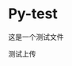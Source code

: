 <!--
 * @Author: your name
 * @Date: 2022-03-28 16:14:51
 * @LastEditTime: 2022-03-28 16:23:58
 * @LastEditors: Please set LastEditors
 * @Description: 打开koroFileHeader查看配置 进行设置: https://github.com/OBKoro1/koro1FileHeader/wiki/%E9%85%8D%E7%BD%AE
 * @FilePath: \sssd:\python-student\Py-test\Py-test\README.md
-->

# Py-test

这是一个测试文件

测试上传
